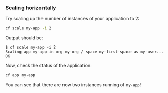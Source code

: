 ### Scaling horizontally

Try scaling up the number of instances of your application to 2:

```sh
cf scale my-app -i 2
```

Output should be:

```
$ cf scale my-app -i 2
Scaling app my-app in org my-org / space my-first-space as my-user...
OK
```

Now, check the status of the application:

```sh
cf app my-app
```

You can see that there are now two instances running of `my-app`!
